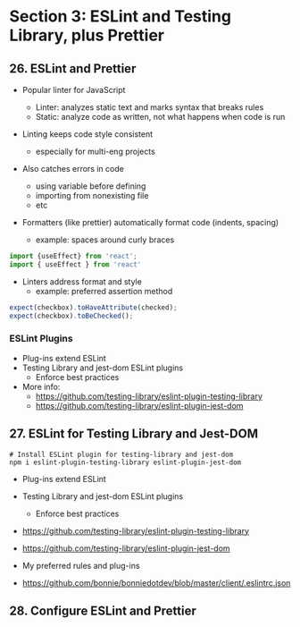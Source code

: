 # Section 3: ESLint and Testing Library, plus Prettier

## 26. ESLint and Prettier

- Popular linter for JavaScript
  - Linter: analyzes static text and marks syntax that breaks rules
  - Static: analyze code as written, not what happens when code is run
- Linting keeps code style consistent
  - especially for multi-eng projects
- Also catches errors in code
  - using variable before defining
  - importing from nonexisting file
  - etc

- Formatters (like prettier) automatically format code (indents, spacing)
  - example: spaces around curly braces

```javascript
import {useEffect} from 'react';
import { useEffect } from 'react'
```

- Linters address format and style
  - example: preferred assertion method

```javascript
expect(checkbox).toHaveAttribute(checked);
expect(checkbox).toBeChecked();
```

### ESLint Plugins

- Plug-ins extend ESLint
- Testing Library and jest-dom ESLint plugins
  - Enforce best practices
- More info:
  - https://github.com/testing-library/eslint-plugin-testing-library
  - https://github.com/testing-library/eslint-plugin-jest-dom

## 27. ESLint for Testing Library and Jest-DOM

```shell
# Install ESLint plugin for testing-library and jest-dom
npm i eslint-plugin-testing-library eslint-plugin-jest-dom
```

- Plug-ins extend ESLint
- Testing Library and jest-dom ESLint plugins
  - Enforce best practices
- https://github.com/testing-library/eslint-plugin-testing-library
- https://github.com/testing-library/eslint-plugin-jest-dom

- My preferred rules and plug-ins
- https://github.com/bonnie/bonniedotdev/blob/master/client/.eslintrc.json

## 28. Configure ESLint and Prettier